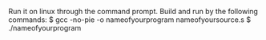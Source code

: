 Run it on linux through the command prompt. Build and run by the following commands:
$ gcc -no-pie -o nameofyourprogram nameofyoursource.s
$ ./nameofyourprogram
